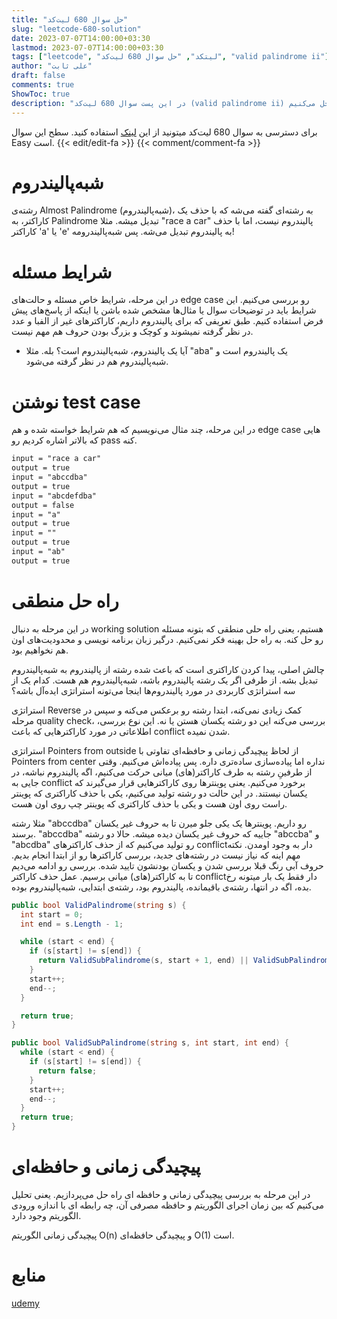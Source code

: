 ```yaml
---
title: "حل سوال 680 لیت‌کد"
slug: "leetcode-680-solution"
date: 2023-07-07T14:00:00+03:30
lastmod: 2023-07-07T14:00:00+03:30
tags: ["leetcode", "لیتکد", "حل سوال 680 لیت‌کد", "valid palindrome ii"]
author: "علی ثابت"
draft: false
comments: true
ShowToc: true
description: "در این پست سوال 680 لیت‌کد (valid palindrome ii) رو حل می‌کنیم"
---
```

برای دسترسی به سوال 680 لیت‌کد میتونید از این [لینک](https://leetcode.com/problems/valid-palindrome-ii/) استفاده کنید. سطح این سوال Easy است.
{{< edit/edit-fa >}}
{{< comment/comment-fa >}}
# شبه‌پالیندروم

رشته‌ی Almost Palindrome (شبه‌پالیندروم)، به رشته‌ای گفته می‌شه که با حذف یک کاراکتر، به Palindrome تبدیل میشه. مثلا "race a car" پالیندروم نیست، اما با حذف کاراکتر 'a' یا 'e' به پالیندروم تبدیل می‌شه. پس شبه‌پالیندرومه!

# شرایط مسئله

در این مرحله، شرایط خاص مسئله و حالت‌های edge case رو بررسی می‌کنیم. این شرایط باید در توضیحات سوال یا مثال‌ها مشخص شده باشن یا اینکه از پاسخ‌های پیش فرض استفاده کنیم. طبق تعریفی که برای پالیندروم داریم، کاراکترهای غیر از الفبا و عدد در نظر گرفته نمی‍شوند و کوچک و بزرگ بودن حروف هم مهم نیست.

*   آیا یک پالیندروم، شبه‌پالیندروم است؟ بله. مثلا "aba" یک پالیندروم است و شبه‌پالیندروم هم در نظر گرفته می‌شود.

# نوشتن test case

در این مرحله، چند مثال می‌نویسیم که هم شرایط خواسته شده و هم edge case هایی که بالاتر اشاره کردیم رو pass کنه.

```txt
input = "race a car"
output = true
input = "abccdba"
output = true
input = "abcdefdba"
output = false
input = "a"
output = true
input = ""
output = true
input = "ab"
output = true
```

# راه حل منطقی

در این مرحله به دنبال working solution هستیم، یعنی راه حلی منطقی که بتونه مسئله رو حل کنه. به راه حل بهینه فکر نمی‌کنیم. درگیر زبان برنامه نویسی و محدودیت‌های اون هم نخواهیم بود.

چالش اصلی، پیدا کردن کاراکتری است که باعث شده رشته از پالیندروم به شبه‌پالیندروم تبدیل بشه. از طرفی اگر یک رشته پالیندروم باشه، شبه‌پالیندروم هم هست. کدام یک از سه استراتژی کاربردی در مورد پالیندروم‌ها اینجا می‌تونه استراتژی ایده‌آل باشه؟

استراتژی Reverse کمک زیادی نمی‌کنه، ابتدا رشته رو برعکس می‌کنه و سپس در مرحله quality check، بررسی می‌کنه این دو رشته یکسان هستن یا نه. این نوع بررسی، اطلاعاتی در مورد کاراکترهایی که باعث conflict شدن نمیده.

استراتژی Pointers from outside از لحاظ پیچیدگی زمانی و حافظه‌ای تفاوتی با Pointers from center نداره اما پیاد‌ه‌سازی ساده‌تری داره. پس پیاده‌اش می‌کنیم. وقتی از طرفینِ رشته به طرف کاراکتر(های) میانی حرکت می‌کنیم، اگه پالیندروم نباشه، در جایی به conflict برخورد می‌کنیم. یعنی پوینترها روی کاراکترهایی قرار می‌گیرند که یکسان نیستند. در این حالت دو رشته تولید می‌کنیم، یکی با حذف کاراکتری که پوینتر راست روی اون هست و یکی با حذف کاراکتری که پوینتر چپ روی اون هست.

مثلا رشته "abccdba" رو داریم. پوینترها یک یکی جلو میرن تا به حروف غیر یکسان برسند. "abccdba" جاییه که حروف غیر یکسان دیده میشه. حالا دو رشته "abccba" و "abcdba" رو تولید می‌کنیم که از حذف کاراکترهای conflict‌دار به وجود اومدن. نکته مهم اینه که نیاز نیست در رشته‌های جدید، بررسی کاراکترها رو از ابتدا انجام بدیم. حروف آبی رنگ قبلا بررسی شدن و یکسان بودنشون تایید شده. بررسی رو ادامه می‌دیم تا به کاراکتر(های) میانی برسیم. عمل حذف کاراکتر conflict‌دار فقط یک بار میتونه رخ بده، اگه در انتها، رشته‌ی باقیمانده، پالیندروم بود، رشته‌ی ابتدایی، شبه‌پالیندروم بوده.

```csharp
public bool ValidPalindrome(string s) {
  int start = 0;
  int end = s.Length - 1;

  while (start < end) {
    if (s[start] != s[end]) {
      return ValidSubPalindrome(s, start + 1, end) || ValidSubPalindrome(s, start, end - 1);
    }
    start++;
    end--;
  }

  return true;
}

public bool ValidSubPalindrome(string s, int start, int end) {
  while (start < end) {
    if (s[start] != s[end]) {
      return false;
    }
    start++;
    end--;
  }
  return true;
}
```

# پیچیدگی زمانی و حافظه‌ای

در این مرحله به بررسی پیچیدگی زمانی و حافظه ای راه حل می‌پردازیم. یعنی تحلیل می‌کنیم که بین زمان اجرای الگوریتم و حافظه مصرفی آن، چه رابطه ای با اندازه ورودی الگوریتم وجود دارد.

پیچیدگی زمانی الگوریتم O(n) و پیچیدگی حافظه‌ای O(1) است.

# منابع
[udemy](https://www.udemy.com/course/master-the-coding-interview-big-tech-faang-interviews/)